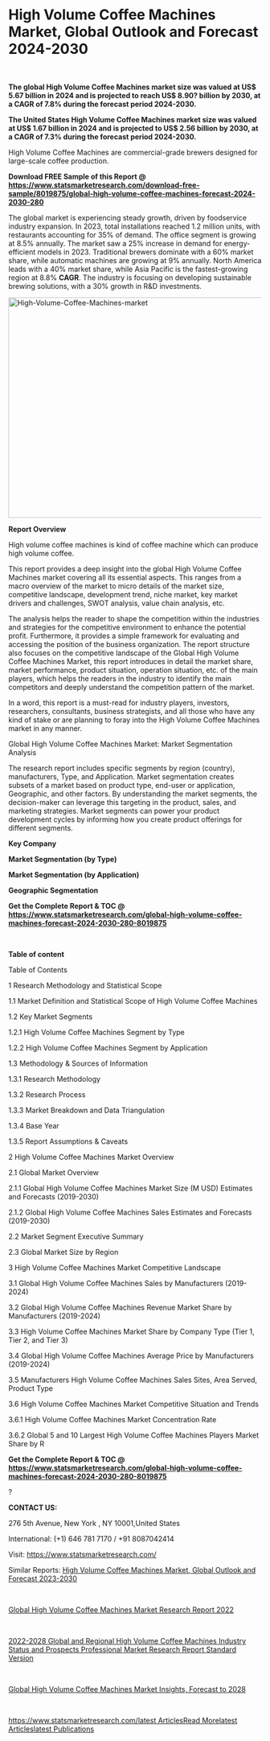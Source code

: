 <h1>High Volume Coffee Machines Market, Global Outlook and Forecast 2024-2030</h1><br/><p><strong>The global High Volume Coffee Machines market size was valued at US$ 5.67 billion in 2024 and is projected to reach US$ 8.90? billion by 2030, at a <strong>CAGR</strong> of 7.8% during the forecast period 2024-2030.</strong></p>
 
 
 
 <p><strong>The United States High Volume Coffee Machines market size was valued at US$ 1.67 billion in 2024 and is projected to US$ 2.56 billion by 2030, at a <strong>CAGR</strong> of 7.3% during the forecast period 2024-2030.</strong></p>
 
 
 
 <p>High Volume Coffee Machines are commercial-grade brewers designed for large-scale coffee production.</p>
 
 
 
 <p><strong>Download FREE Sample of this Report @ <a href="https://www.statsmarketresearch.com/download-free-sample/8019875/global-high-volume-coffee-machines-forecast-2024-2030-280">https://www.statsmarketresearch.com/download-free-sample/8019875/global-high-volume-coffee-machines-forecast-2024-2030-280</a></strong></p>
 
 
 
 <p>The global market is experiencing steady growth, driven by foodservice industry expansion. In 2023, total installations reached 1.2 million units, with restaurants accounting for 35% of demand. The office segment is growing at 8.5% annually. The market saw a 25% increase in demand for energy-efficient models in 2023. Traditional brewers dominate with a 60% market share, while automatic machines are growing at 9% annually. North America leads with a 40% market share, while Asia Pacific is the fastest-growing region at 8.8% <strong>CAGR</strong>. The industry is focusing on developing sustainable brewing solutions, with a 30% growth in R&D investments.</p>
 
 
 
 <p><img alt="High-Volume-Coffee-Machines-market" src="https://www.grandresearchstore.com/assets/report-images/High_Volume_Coffee_Machines_market.png%20" style="width: 730px; height: 438px;" /></p>
 
 
 
 <p><strong>Report Overview</strong></p>
 
 
 
 <p>High volume coffee machines is kind of coffee machine which can produce high volume coffee.</p>
 
 
 
 <p>This report provides a deep insight into the global High Volume Coffee Machines market covering all its essential aspects. This ranges from a macro overview of the market to micro details of the market size, competitive landscape, development trend, niche market, key market drivers and challenges, SWOT analysis, value chain analysis, etc.</p>
 
 
 
 <p>The analysis helps the reader to shape the competition within the industries and strategies for the competitive environment to enhance the potential profit. Furthermore, it provides a simple framework for evaluating and accessing the position of the business organization. The report structure also focuses on the competitive landscape of the Global High Volume Coffee Machines Market, this report introduces in detail the market share, market performance, product situation, operation situation, etc. of the main players, which helps the readers in the industry to identify the main competitors and deeply understand the competition pattern of the market.</p>
 
 
 
 <p>In a word, this report is a must-read for industry players, investors, researchers, consultants, business strategists, and all those who have any kind of stake or are planning to foray into the High Volume Coffee Machines market in any manner.</p>
 
 
 
 <p>Global High Volume Coffee Machines Market: Market Segmentation Analysis</p>
 
 
 
 <p>The research report includes specific segments by region (country), manufacturers, Type, and Application. Market segmentation creates subsets of a market based on product type, end-user or application, Geographic, and other factors. By understanding the market segments, the decision-maker can leverage this targeting in the product, sales, and marketing strategies. Market segments can power your product development cycles by informing how you create product offerings for different segments.</p>
 
 
 
 <p><strong>Key Company</strong></p>
 
 
 
 <p><strong>Market Segmentation (by Type)</strong></p>
 
 
 
 <p><strong>Market Segmentation (<strong>by Application</strong>)</strong></p>
 
 
 
 <p><strong>Geographic Segmentation</strong></p>
 
 
 
 <div><b>Get the Complete Report & TOC @ <a href="https://www.statsmarketresearch.com/global-high-volume-coffee-machines-forecast-2024-2030-280-8019875">https://www.statsmarketresearch.com/global-high-volume-coffee-machines-forecast-2024-2030-280-8019875</a></b></div>
 
 
 
 <p><br />
 
 <b>Table of content</b></p>
 
 
 
 <p>Table of Contents<br />
 
 1 Research Methodology and Statistical Scope<br />
 
 1.1 Market Definition and Statistical Scope of High Volume Coffee Machines<br />
 
 1.2 Key Market Segments<br />
 
 1.2.1 High Volume Coffee Machines Segment by Type<br />
 
 1.2.2 High Volume Coffee Machines Segment by Application<br />
 
 1.3 Methodology & Sources of Information<br />
 
 1.3.1 Research Methodology<br />
 
 1.3.2 Research Process<br />
 
 1.3.3 Market Breakdown and Data Triangulation<br />
 
 1.3.4 Base Year<br />
 
 1.3.5 Report Assumptions & Caveats<br />
 
 2 High Volume Coffee Machines Market Overview<br />
 
 2.1 Global Market Overview<br />
 
 2.1.1 Global High Volume Coffee Machines Market Size (M USD) Estimates and Forecasts (2019-2030)<br />
 
 2.1.2 Global High Volume Coffee Machines Sales Estimates and Forecasts (2019-2030)<br />
 
 2.2 Market Segment Executive Summary<br />
 
 2.3 Global Market Size by Region<br />
 
 3 High Volume Coffee Machines Market Competitive Landscape<br />
 
 3.1 Global High Volume Coffee Machines Sales by Manufacturers (2019-2024)<br />
 
 3.2 Global High Volume Coffee Machines Revenue Market Share by Manufacturers (2019-2024)<br />
 
 3.3 High Volume Coffee Machines Market Share by Company Type (Tier 1, Tier 2, and Tier 3)<br />
 
 3.4 Global High Volume Coffee Machines Average Price by Manufacturers (2019-2024)<br />
 
 3.5 Manufacturers High Volume Coffee Machines Sales Sites, Area Served, Product Type<br />
 
 3.6 High Volume Coffee Machines Market Competitive Situation and Trends<br />
 
 3.6.1 High Volume Coffee Machines Market Concentration Rate<br />
 
 3.6.2 Global 5 and 10 Largest High Volume Coffee Machines Players Market Share by R</p>
 
 
 
 <div><b>Get the Complete Report & TOC @ <a href="https://www.statsmarketresearch.com/global-high-volume-coffee-machines-forecast-2024-2030-280-8019875">https://www.statsmarketresearch.com/global-high-volume-coffee-machines-forecast-2024-2030-280-8019875</a></b></div>
 
 
 
 <p>? </p>
 
 
 
 <p><b>CONTACT US:</b><br />
 
 276 5th Avenue, New York , NY 10001,United States<br />
 
 International: (+1) 646 781 7170 / +91 8087042414<br />
 
 Visit: <a href="https://www.statsmarketresearch.com/">https://www.statsmarketresearch.com/</a><br />
 
 Similar Reports: <a href="https://www.statsmarketresearch.com/global-high-volume-coffee-machines-forecast-2024-2030-280-8019875">High Volume Coffee Machines Market, Global Outlook and Forecast 2023-2030</a><br />
 
 <br />
 
 <a href="https://www.statsmarketresearch.com/global-high-volume-coffee-machines-forecast-2024-2030-280-8019875">Global High Volume Coffee Machines Market Research Report 2022</a><br />
 
 <br />
 
 <a href="https://www.statsmarketresearch.com/global-high-volume-coffee-machines-forecast-2024-2030-280-8019875">2022-2028 Global and Regional High Volume Coffee Machines Industry Status and Prospects Professional Market Research Report Standard Version</a><br />
 
 <br />
 
 <a href="https://www.statsmarketresearch.com/global-high-volume-coffee-machines-forecast-2024-2030-280-8019875">Global High Volume Coffee Machines Market Insights, Forecast to 2028</a><br />
 
 <br />
 
 <a href="https://gyeongbokgung.com">https://www.statsmarketresearch.com/</a><a href="https://hallyeomaritime.com">latest Articles</a><a href="https://jingwansa.com">Read More</a><a href="https://nguoiviet.jp/">latest Articles</a><a href="https://www.intelmarketresearch.com/">latest Publications</a></p>